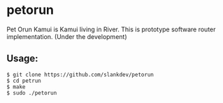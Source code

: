 
# petorun

Pet Orun Kamui is Kamui living in River.
This is prototype software router implementation. (Under the development)

## Usage:

```
$ git clone https://github.com/slankdev/petorun
$ cd petrun
$ make
$ sudo ./petorun
```
